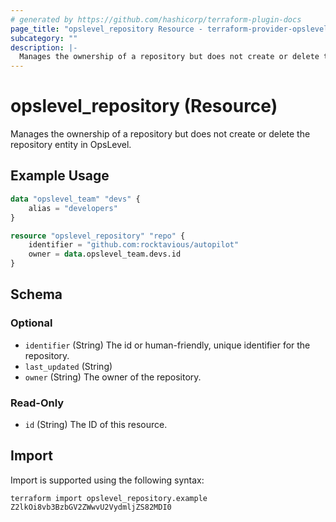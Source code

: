 ```yaml
---
# generated by https://github.com/hashicorp/terraform-plugin-docs
page_title: "opslevel_repository Resource - terraform-provider-opslevel"
subcategory: ""
description: |-
  Manages the ownership of a repository but does not create or delete the repository entity in OpsLevel.
---
```


# opslevel_repository (Resource)

Manages the ownership of a repository but does not create or delete the repository entity in OpsLevel.

## Example Usage

```terraform
data "opslevel_team" "devs" {
    alias = "developers"
}

resource "opslevel_repository" "repo" {
    identifier = "github.com:rocktavious/autopilot"
    owner = data.opslevel_team.devs.id
}
```

<!-- schema generated by tfplugindocs -->
## Schema

### Optional

- `identifier` (String) The id or human-friendly, unique identifier for the repository.
- `last_updated` (String)
- `owner` (String) The owner of the repository.

### Read-Only

- `id` (String) The ID of this resource.

## Import

Import is supported using the following syntax:

```shell
terraform import opslevel_repository.example Z2lkOi8vb3BzbGV2ZWwvU2VydmljZS82MDI0
```
